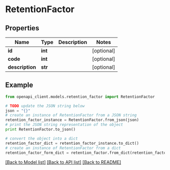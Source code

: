 # RetentionFactor


## Properties
Name | Type | Description | Notes
------------ | ------------- | ------------- | -------------
**id** | **int** |  | [optional] 
**code** | **int** |  | [optional] 
**description** | **str** |  | [optional] 

## Example

```python
from openapi_client.models.retention_factor import RetentionFactor

# TODO update the JSON string below
json = "{}"
# create an instance of RetentionFactor from a JSON string
retention_factor_instance = RetentionFactor.from_json(json)
# print the JSON string representation of the object
print RetentionFactor.to_json()

# convert the object into a dict
retention_factor_dict = retention_factor_instance.to_dict()
# create an instance of RetentionFactor from a dict
retention_factor_form_dict = retention_factor.from_dict(retention_factor_dict)
```
[[Back to Model list]](../README.md#documentation-for-models) [[Back to API list]](../README.md#documentation-for-api-endpoints) [[Back to README]](../README.md)


